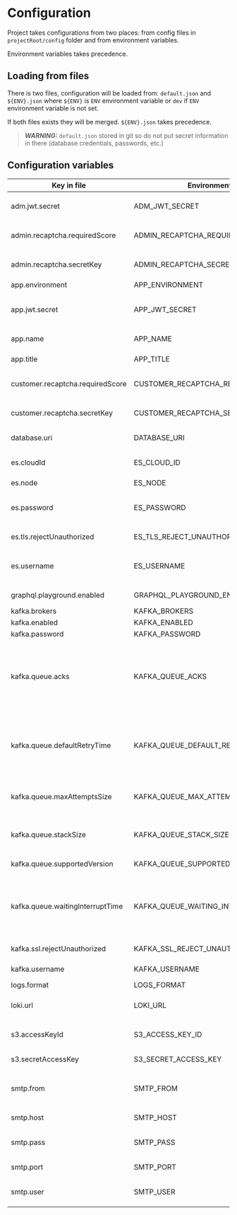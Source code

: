 
# Configuration

Project takes configurations from two places: from config files in `projectRoot/config` folder and from environment variables.

Environment variables takes precedence.

## Loading from files

There is two files, configuration will be loaded from: `default.json` and `${ENV}.json` where `${ENV}` is `ENV` environment variable or `dev` if `ENV` environment variable is not set.

If both files exists they will be merged. `${ENV}.json` takes precedence.

> **_WARNING:_**  `default.json` stored in git so do not put secret information in there (database credentials, passwords, etc.)

## Configuration variables

| Key in file                      | Environment                        | Type   | Required | Default value                                 | Need for                                                                                                                                  |
| -------------------------------- | ---------------------------------- | ------ | -------- | --------------------------------------------- | ----------------------------------------------------------------------------------------------------------------------------------------- |
| adm.jwt.secret                   | ADM_JWT_SECRET                     | string | false    | admSecret                                     | Секрет для подписи JWT-токенов приложения админки                                                                                         |
| admin.recaptcha.requiredScore    | ADMIN_RECAPTCHA_REQUIRED_SCORE     | float  | false    | 0.7                                           | Требуемый уровень доверия к пользователю                                                                                                  |
| admin.recaptcha.secretKey        | ADMIN_RECAPTCHA_SECRET_KEY         | string | false    |                                               | Секретный токен рекапчи приложения админки                                                                                                |
| app.environment                  | APP_ENVIRONMENT                    | string | true     | dev                                           | Название окружения                                                                                                                        |
| app.jwt.secret                   | APP_JWT_SECRET                     | string | false    | appSecret                                     | Секрет для подписи JWT-токенов приложения пользователей                                                                                   |
| app.name                         | APP_NAME                           | string | true     | mtbase                                        | Техническое название приложения                                                                                                           |
| app.title                        | APP_TITLE                          | string | false    | Meta Template Base                            | Человеческое название приложения                                                                                                          |
| customer.recaptcha.requiredScore | CUSTOMER_RECAPTCHA_REQUIRED_SCORE  | string | false    | 0.7                                           | Требуемый уровень доверия к пользователю                                                                                                  |
| customer.recaptcha.secretKey     | CUSTOMER_RECAPTCHA_SECRET_KEY      | string | false    |                                               | Секретный токен рекапчи приложения пользователя                                                                                           |
| database.uri                     | DATABASE_URI                       | string | true     | postgresql://postgres:password@localhost:5432 | Строка подключения к основной базе данных                                                                                                 |
| es.cloudId                       | ES_CLOUD_ID                        | string | false    |                                               | Идентификатор аккаунта в облачном сервисе ElasticSearch                                                                                   |
| es.node                          | ES_NODE                            | string | false    | http://localhost:9200                         | Нода эластика                                                                                                                             |
| es.password                      | ES_PASSWORD                        | string | false    |                                               | Пароль для авторизации в облачном сервисе ElasticSearch                                                                                   |
| es.tls.rejectUnauthorized        | ES_TLS_REJECT_UNAUTHORIZED         | bool   | false    | false                                         | Запрещать невалидный ssl сертификат                                                                                                       |
| es.username                      | ES_USERNAME                        | string | false    |                                               | Пользователь для авторизации в облачном сервисе ElasticSearch                                                                             |
| graphql.playground.enabled       | GRAPHQL_PLAYGROUND_ENABLED         | bool   | false    | true                                          | Включение graphql playground (true | false)                                                                                               |
| kafka.brokers                    | KAFKA_BROKERS                      | string | false    | localhost:29092;localhost:29094               | Список kafka блокеров                                                                                                                     |
| kafka.enabled                    | KAFKA_ENABLED                      | bool   | false    | false                                         | Включние кафки                                                                                                                            |
| kafka.password                   | KAFKA_PASSWORD                     | string | false    |                                               | Пароль доступа в kafka                                                                                                                    |
| kafka.queue.acks                 | KAFKA_QUEUE_ACKS                   | int    | false    | 1                                             | `-1`(all) все несинхронизированные реплики должны подтвердить (по умолчанию), `0` нет подтверждений, `1` только ждет подтверждения лидера |
| kafka.queue.defaultRetryTime     | KAFKA_QUEUE_DEFAULT_RETRY_TIME     | int    | false    | 20000                                         | Время паузы после первой ошибки, например 20000 мс, потом оно увеличывается экспоненциально с мультипликатором 1.5                        |
| kafka.queue.maxAttemptsSize      | KAFKA_QUEUE_MAX_ATTEMPTS_SIZE      | int    | false    | 10                                            | Максимальное количество попыток обработки ошибки на сообщение                                                                             |
| kafka.queue.stackSize            | KAFKA_QUEUE_STACK_SIZE             | int    | false    | 3                                             | Количество сообщений, обрабатываемых параллельно                                                                                          |
| kafka.queue.supportedVersion     | KAFKA_QUEUE_SUPPORTED_VERSION      | string | false    | 1;2                                           | Поддерживаемые версии сообщения                                                                                                           |
| kafka.queue.waitingInterruptTime | KAFKA_QUEUE_WAITING_INTERRUPT_TIME | int    | false    | 60000                                         | Время паузы в очереди ожидания, когда она прошла все сообщения, это чтобы она не крутила сообщения покругу без остановки                  |
| kafka.ssl.rejectUnauthorized     | KAFKA_SSL_REJECT_UNAUTHORIZED      | bool   | false    | false                                         | Запрещать невалидный ssl сертификат                                                                                                       |
| kafka.username                   | KAFKA_USERNAME                     | string | false    |                                               | Username доступа в kafka                                                                                                                  |
| logs.format                      | LOGS_FORMAT                        | string | false    | plain                                         | Формат логов (plain | json)                                                                                                               |
| loki.url                         | LOKI_URL                           | string | false    |                                               | Урл для доступа в Loki. Используется для запроса бизнес-логов                                                                             |
| s3.accessKeyId                   | S3_ACCESS_KEY_ID                   | string | false    |                                               | Идентификатор доступа для авторизации в S3                                                                                                |
| s3.secretAccessKey               | S3_SECRET_ACCESS_KEY               | string | false    |                                               | Секретный ключ для авторизации в S3                                                                                                       |
| smtp.from                        | SMTP_FROM                          | string | false    |                                               | Почтовый адрес, от имени которого следует отправлять письма                                                                               |
| smtp.host                        | SMTP_HOST                          | string | false    |                                               | Хост почтового сервера                                                                                                                    |
| smtp.pass                        | SMTP_PASS                          | string | false    |                                               | Пароль пользователя для авторизации на почтовом сервере                                                                                   |
| smtp.port                        | SMTP_PORT                          | int    | false    |                                               | Порт почтового сервера                                                                                                                    |
| smtp.user                        | SMTP_USER                          | string | false    |                                               | Имя пользователя для авторизации на почтовом сервере                                                                                      |
